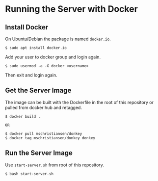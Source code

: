 Running the Server with Docker
==============================

Install Docker
--------------

On Ubuntu/Debian the package is named `docker.io`.

```
$ sudo apt install docker.io
```

Add your user to docker group and login again.

```
$ sudo usermod -a -G docker <username>
```
Then exit and login again.

Get the Server Image
--------------------

The image can be built with the Dockerfile in the root of this
repository or pulled from docker hub and retagged.

```
$ docker build .

OR

$ docker pull mschristiansen/donkey
$ docker tag mschristiansen/donkey donkey
```

Run the Server Image
--------------------

Use `start-server.sh` from root of this repository.

```
$ bash start-server.sh
```
